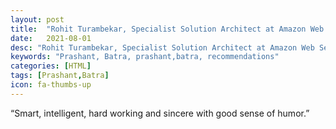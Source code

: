 ```yaml
---
layout: post
title:  "Rohit Turambekar, Specialist Solution Architect at Amazon Web Services, Berlin, Germany"
date:   2021-08-01
desc: "Rohit Turambekar, Specialist Solution Architect at Amazon Web Services, Berlin, Germany"
keywords: "Prashant, Batra, prashant,batra, recommendations"
categories: [HTML]
tags: [Prashant,Batra]
icon: fa-thumbs-up
---
```


“Smart, intelligent, hard working and sincere with good sense of humor.”
